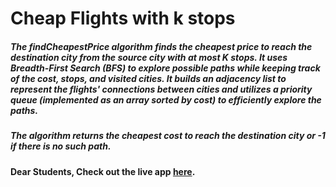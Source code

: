 # Cheap Flights with k stops

##### The findCheapestPrice algorithm finds the cheapest price to reach the destination city from the source city with at most K stops. It uses Breadth-First Search (BFS) to explore possible paths while keeping track of the cost, stops, and visited cities. It builds an adjacency list to represent the flights' connections between cities and utilizes a priority queue (implemented as an array sorted by cost) to efficiently explore the paths.

##### The algorithm returns the cheapest cost to reach the destination city or -1 if there is no such path.

#### Dear Students, Check out the live app [here](https://kdeepika-brs.github.io/Hamming-algo/).
